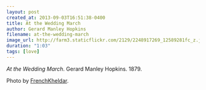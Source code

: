 ```yaml
---
layout: post
created_at: 2013-09-03T16:51:38-0400
title: At the Wedding March
author: Gerard Manley Hopkins
filename: at-the-wedding-march
image_url: http://farm3.staticflickr.com/2129/2248917269_12589281fc_z.jpg?zz=1
duration: "1:03"
tags: [love]
---
```


_At the Wedding March_.  Gerard Manley Hopkins.  1879.

Photo by [FrenchKheldar](http://www.flickr.com/photos/frenchkheldar/2248917269/in/photostream/).
